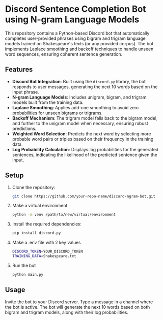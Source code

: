 # Discord Sentence Completion Bot using N-gram Language Models

This repository contains a Python-based Discord bot that automatically completes user-provided phrases using bigram and trigram language models trained on Shakespeare's texts (or any provided corpus). The bot implements Laplace smoothing and backoff techniques to handle unseen word sequences, ensuring coherent sentence generation.

## Features

- **Discord Bot Integration**: Built using the `discord.py` library, the bot responds to user messages, generating the next 10 words based on the input phrase.
- **N-gram Language Models**: Includes unigram, bigram, and trigram models built from the training data.
- **Laplace Smoothing**: Applies add-one smoothing to avoid zero probabilities for unseen bigrams or trigrams.
- **Backoff Mechanism**: The trigram model falls back to the bigram model, and further to the unigram model when necessary, ensuring robust predictions.
- **Weighted Word Selection**: Predicts the next word by selecting more probable word pairs or triples based on their frequency in the training data.
- **Log Probability Calculation**: Displays log probabilities for the generated sentences, indicating the likelihood of the predicted sentence given the input.

## Setup

1. Clone the repository:
   ```bash
   git clone https://github.com/your-repo-name/discord-ngram-bot.git
2. Make a virtual environment
   ```bash
   python -m venv /path/to/new/virtual/environment
3. Install the required dependencies:
   ```bash
   pip install discord.py
4. Make a .env file with 2 key values
   ```bash
   DISCORD_TOKEN=YOUR_DISCORD_TOKEN
   TRAINING_DATA=Shakespeare.txt
5. Run the bot
   ```bash
   python main.py

## Usage
Invite the bot to your Discord server.
Type a message <your phrase> in a channel where the bot is active.
The bot will generate the next 10 words based on both bigram and trigram models, along with their log probabilities.
